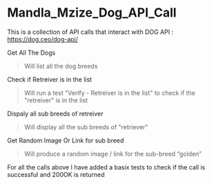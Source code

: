# Mandla_Mzize_Dog_API_Call
This is a collection of API calls that interact with DOG API : https://dog.ceo/dog-api/


Get All The Dogs
 >Will list all the dog breeds

Check if Retreiver is in the list
>Will run a test "Verify - Retreiver is in the list" to check if the "retreiver" is in the list

Dispaly all sub breeds of retreiver
>Will display all the sub breeds of "retriever"

Get Random Image Or Link for sub breed
> Will  produce a random image / link for the sub-breed “golden” 

For all the calls above I have added a basix tests to check if the call is successful and 200OK is returned
